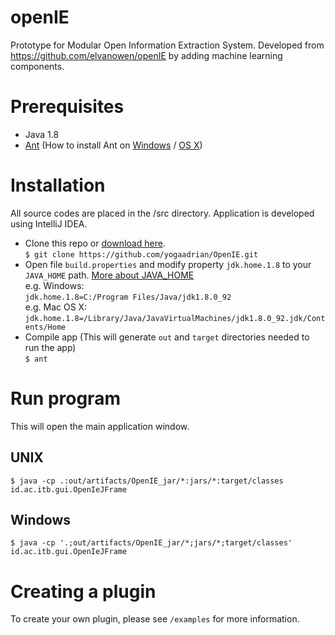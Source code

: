 # openIE
Prototype for Modular Open Information Extraction System. Developed from https://github.com/elvanowen/openIE by adding machine learning components.

# Prerequisites

- Java 1.8
- [Ant](http://ant.apache.org/) (How to install Ant on [Windows](https://www.mkyong.com/ant/how-to-install-apache-ant-on-windows/) / [OS X](https://www.mkyong.com/ant/how-to-apache-ant-on-mac-os-x/))

# Installation
All source codes are placed in the /src directory. Application is developed using IntelliJ IDEA.

- Clone this repo or [download here](https://github.com/yogaadrian/openIE/archive/master.zip). <br />
  `$ git clone https://github.com/yogaadrian/OpenIE.git`
  <br />
- Open file `build.properties` and modify property `jdk.home.1.8` to your `JAVA_HOME` path. [More about JAVA_HOME](http://sbndev.astro.umd.edu/wiki/Finding_and_Setting_JAVA_HOME) <br />
  e.g. Windows: <br />
  `jdk.home.1.8=C:/Program Files/Java/jdk1.8.0_92` <br />
  e.g. Mac OS X: <br />
  `jdk.home.1.8=/Library/Java/JavaVirtualMachines/jdk1.8.0_92.jdk/Contents/Home`
  <br />
- Compile app (This will generate `out` and `target` directories needed to run the app) <br />
  `$ ant`

# Run program
This will open the main application window.
## UNIX
```
$ java -cp .:out/artifacts/OpenIE_jar/*:jars/*:target/classes id.ac.itb.gui.OpenIeJFrame
```

## Windows
```
$ java -cp '.;out/artifacts/OpenIE_jar/*;jars/*;target/classes' id.ac.itb.gui.OpenIeJFrame
```

# Creating a plugin
To create your own plugin, please see `/examples` for more information.